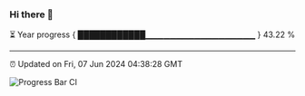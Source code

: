 ### Hi there 👋

⏳ Year progress { ████████████▁▁▁▁▁▁▁▁▁▁▁▁▁▁▁▁▁▁ } 43.22 %

---

⏰ Updated on Fri, 07 Jun 2024 04:38:28 GMT

![Progress Bar CI](https://github.com/IshwaranRudhara/GIT-ACTION/workflows/Progress%20Bar%20CI/badge.svg)
